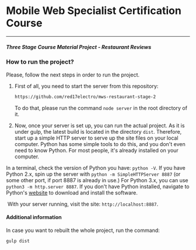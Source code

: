 # Mobile Web Specialist Certification Course
---
#### _Three Stage Course Material Project - Restaurant Reviews_

### How to run the project?

Please, follow the next steps in order to run the project.

1. First of all, you need to start the server from this repository:

   ```` cmd 
   https://github.com/red17electro/mws-restaurant-stage-2
   ````

   To do that, please run the command `node server` in the root directory of it.

2. Now, once your server is set up, you can run the actual project. As it is under gulp, the latest build is located in the directory `dist`. Therefore, start up a simple HTTP server to serve up the site files on your local computer. Python has some simple tools to do this, and you don't even need to know Python. For most people, it's already installed on your computer. 

In a terminal, check the version of Python you have: `python -V`. If you have Python 2.x, spin up the server with `python -m SimpleHTTPServer 8887` (or some other port, if port 8887 is already in use.) For Python 3.x, you can use `python3 -m http.server 8887`. If you don't have Python installed, navigate to Python's [website](https://www.python.org/) to download and install the software.

​	With your server running, visit the site: `http://localhost:8887`.

#### Additional information 

In case you want to rebuilt the whole project, run the command:

````cmd 
gulp dist
````
